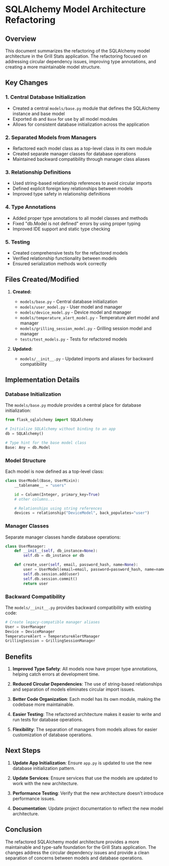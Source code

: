# SQLAlchemy Model Architecture Refactoring

## Overview

This document summarizes the refactoring of the SQLAlchemy model architecture in the Grill Stats application. The refactoring focused on addressing circular dependency issues, improving type annotations, and creating a more maintainable model structure.

## Key Changes

### 1. Central Database Initialization

- Created a central `models/base.py` module that defines the SQLAlchemy instance and base model
- Exported `db` and `Base` for use by all model modules
- Allows for consistent database initialization across the application

### 2. Separated Models from Managers

- Refactored each model class as a top-level class in its own module
- Created separate manager classes for database operations
- Maintained backward compatibility through manager class aliases

### 3. Relationship Definitions

- Used string-based relationship references to avoid circular imports
- Defined explicit foreign key relationships between models
- Improved type safety in relationship definitions

### 4. Type Annotations

- Added proper type annotations to all model classes and methods
- Fixed "db.Model is not defined" errors by using proper typing
- Improved IDE support and static type checking

### 5. Testing

- Created comprehensive tests for the refactored models
- Verified relationship functionality between models
- Ensured serialization methods work correctly

## Files Created/Modified

1. **Created:**
   - `models/base.py` - Central database initialization
   - `models/user_model.py` - User model and manager
   - `models/device_model.py` - Device model and manager
   - `models/temperature_alert_model.py` - Temperature alert model and manager
   - `models/grilling_session_model.py` - Grilling session model and manager
   - `tests/test_models.py` - Tests for refactored models

2. **Updated:**
   - `models/__init__.py` - Updated imports and aliases for backward compatibility

## Implementation Details

### Database Initialization

The `models/base.py` module provides a central place for database initialization:

```python
from flask_sqlalchemy import SQLAlchemy

# Initialize SQLAlchemy without binding to an app
db = SQLAlchemy()

# Type hint for the base model class
Base: Any = db.Model
```

### Model Structure

Each model is now defined as a top-level class:

```python
class UserModel(Base, UserMixin):
    __tablename__ = "users"

    id = Column(Integer, primary_key=True)
    # other columns...

    # Relationships using string references
    devices = relationship("DeviceModel", back_populates="user")
```

### Manager Classes

Separate manager classes handle database operations:

```python
class UserManager:
    def __init__(self, db_instance=None):
        self.db = db_instance or db

    def create_user(self, email, password_hash, name=None):
        user = UserModel(email=email, password=password_hash, name=name)
        self.db.session.add(user)
        self.db.session.commit()
        return user
```

### Backward Compatibility

The `models/__init__.py` provides backward compatibility with existing code:

```python
# Create legacy-compatible manager aliases
User = UserManager
Device = DeviceManager
TemperatureAlert = TemperatureAlertManager
GrillingSession = GrillingSessionManager
```

## Benefits

1. **Improved Type Safety**: All models now have proper type annotations, helping catch errors at development time.

2. **Reduced Circular Dependencies**: The use of string-based relationships and separation of models eliminates circular import issues.

3. **Better Code Organization**: Each model has its own module, making the codebase more maintainable.

4. **Easier Testing**: The refactored architecture makes it easier to write and run tests for database operations.

5. **Flexibility**: The separation of managers from models allows for easier customization of database operations.

## Next Steps

1. **Update App Initialization**: Ensure `app.py` is updated to use the new database initialization pattern.

2. **Update Services**: Ensure services that use the models are updated to work with the new architecture.

3. **Performance Testing**: Verify that the new architecture doesn't introduce performance issues.

4. **Documentation**: Update project documentation to reflect the new model architecture.

## Conclusion

The refactored SQLAlchemy model architecture provides a more maintainable and type-safe foundation for the Grill Stats application. The changes address the circular dependency issues and provide a clean separation of concerns between models and database operations.
